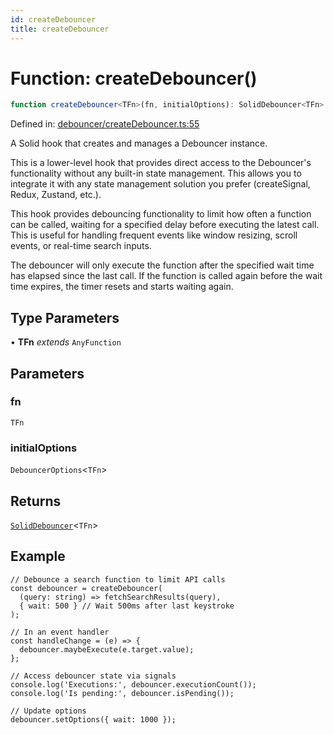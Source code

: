 ```yaml
---
id: createDebouncer
title: createDebouncer
---
```


<!-- DO NOT EDIT: this page is autogenerated from the type comments -->

# Function: createDebouncer()

```ts
function createDebouncer<TFn>(fn, initialOptions): SolidDebouncer<TFn>
```

Defined in: [debouncer/createDebouncer.ts:55](https://github.com/TanStack/pacer/blob/main/packages/solid-pacer/src/debouncer/createDebouncer.ts#L55)

A Solid hook that creates and manages a Debouncer instance.

This is a lower-level hook that provides direct access to the Debouncer's functionality without
any built-in state management. This allows you to integrate it with any state management solution
you prefer (createSignal, Redux, Zustand, etc.).

This hook provides debouncing functionality to limit how often a function can be called,
waiting for a specified delay before executing the latest call. This is useful for handling
frequent events like window resizing, scroll events, or real-time search inputs.

The debouncer will only execute the function after the specified wait time has elapsed
since the last call. If the function is called again before the wait time expires, the
timer resets and starts waiting again.

## Type Parameters

• **TFn** *extends* `AnyFunction`

## Parameters

### fn

`TFn`

### initialOptions

`DebouncerOptions`\<`TFn`\>

## Returns

[`SolidDebouncer`](../../interfaces/soliddebouncer.md)\<`TFn`\>

## Example

```tsx
// Debounce a search function to limit API calls
const debouncer = createDebouncer(
  (query: string) => fetchSearchResults(query),
  { wait: 500 } // Wait 500ms after last keystroke
);

// In an event handler
const handleChange = (e) => {
  debouncer.maybeExecute(e.target.value);
};

// Access debouncer state via signals
console.log('Executions:', debouncer.executionCount());
console.log('Is pending:', debouncer.isPending());

// Update options
debouncer.setOptions({ wait: 1000 });
```
